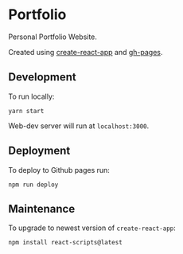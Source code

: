 # Portfolio

Personal Portfolio Website.

Created using [create-react-app](https://create-react-app.dev/) and [gh-pages](https://create-react-app.dev/docs/deployment/#github-pages).

## Development

To run locally:

```
yarn start
```

Web-dev server will run at `localhost:3000`.

## Deployment

To deploy to Github pages run:

```
npm run deploy
```

## Maintenance

To upgrade to newest version of `create-react-app`:

```
npm install react-scripts@latest
```
